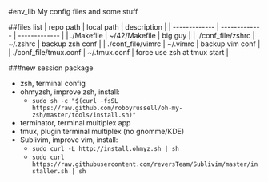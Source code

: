 #env_lib
My config files and some stuff

##files list
| repo path  | local path | description |
| ------------- | ------------- | ------------- |
| ./Makefile        | ~/42/Makefile | big guy |
| ./conf_file/zshrc | ~/.zshrc | backup zsh conf |
| ./conf_file/vimrc | ~/.vimrc | backup vim conf |
| ./conf_file/tmux.conf | ~/.tmux.conf | force use zsh at tmux start |


###new session package
- zsh, terminal config
- ohmyzsh, improve zsh, install:
	- ```sudo sh -c "$(curl -fsSL https://raw.github.com/robbyrussell/oh-my-zsh/master/tools/install.sh)"```
- terminator, terminal multiplex app
- tmux,	plugin terminal multiplex (no gnomme/KDE)
- Sublivim, improve vim, install:
	- ```sudo curl -L http://install.ohmyz.sh | sh```
	- ```sudo curl https://raw.githubusercontent.com/reversTeam/Sublivim/master/installer.sh | sh```
